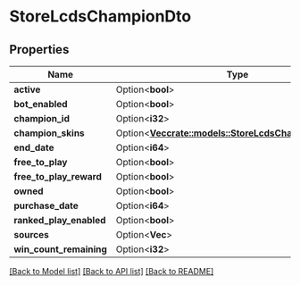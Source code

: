 # StoreLcdsChampionDto

## Properties

Name | Type | Description | Notes
------------ | ------------- | ------------- | -------------
**active** | Option<**bool**> |  | [optional]
**bot_enabled** | Option<**bool**> |  | [optional]
**champion_id** | Option<**i32**> |  | [optional]
**champion_skins** | Option<[**Vec<crate::models::StoreLcdsChampionSkinDto>**](StoreLcdsChampionSkinDTO.md)> |  | [optional]
**end_date** | Option<**i64**> |  | [optional]
**free_to_play** | Option<**bool**> |  | [optional]
**free_to_play_reward** | Option<**bool**> |  | [optional]
**owned** | Option<**bool**> |  | [optional]
**purchase_date** | Option<**i64**> |  | [optional]
**ranked_play_enabled** | Option<**bool**> |  | [optional]
**sources** | Option<**Vec<String>**> |  | [optional]
**win_count_remaining** | Option<**i32**> |  | [optional]

[[Back to Model list]](../README.md#documentation-for-models) [[Back to API list]](../README.md#documentation-for-api-endpoints) [[Back to README]](../README.md)


